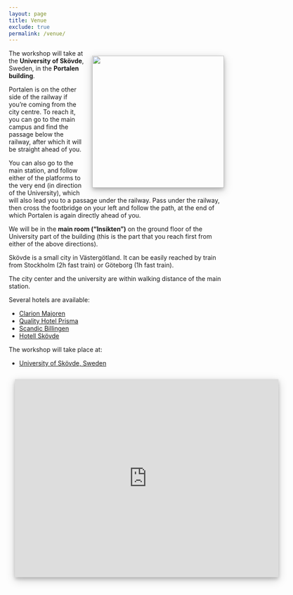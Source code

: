 ```yaml
---
layout: page
title: Venue
exclude: true
permalink: /venue/
---
```

<img style="float:right; width: 300px; right; margin: 1em; overflow: auto; box-shadow: 0 4px 8px 0 rgba(0, 0, 0, 0.2), 0 6px 20px 0 rgba(0, 0, 0, 0.19);" src="{{ site.baseurl }}/assets/venue.jpg">

The workshop will take at the **University of Skövde**, Sweden, in the **Portalen building**.

Portalen is on the other side of the railway if you’re coming from the city centre. To reach it, you can go to the main campus and find the passage below the railway, after which it will be straight ahead of you.

You can also go to the main station, and follow either of the platforms to the very end (in direction of the University), which will also lead you to a passage under the railway. Pass under the railway, then cross the footbridge on your left and follow the path, at the end of which Portalen is again directly ahead of you.

We will be in the **main room (“Insikten”)** on the ground floor of the University part of the building (this is the part that you reach first from either of the above directions).
 
Skövde is a small city in Västergötland. It can be easily reached by train from Stockholm (2h fast train) or Göteborg (1h fast train).

The city center and the university are within walking distance of the main station. 

Several hotels are available:
 - [Clarion Majoren](https://www.nordicchoicehotels.com/hotels/sweden/skovde/clarion-collection-hotel-majoren/)
 - [Quality Hotel Prisma](https://www.nordicchoicehotels.com/hotels/sweden/skovde/quality-hotel-prisma/) 
 - [Scandic Billingen](https://www.scandichotels.com/hotels/sweden/skovde/scandic-billingen)
 - [Hotell Skövde](http://hotellskovde.com/)
 
The workshop will take place at:
 - [University of Skövde, Sweden](http://www.his.se/en/)

<iframe
  width="600"
  height="450"
  frameborder="0"
  style="margin: 1em; overflow: auto; box-shadow: 0 4px 8px 0 rgba(0, 0, 0, 0.2), 0 6px 20px 0 rgba(0, 0, 0, 0.19);"
  src="https://www.google.com/maps/embed/v1/place?key=AIzaSyD9GFmw18ZrdCa4sUeO6rcVpx5Gw2vszhM
    &q=The+University+of+Skövde" allowfullscreen>
</iframe>
